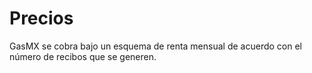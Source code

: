 # Precios

GasMX se cobra bajo un esquema de renta mensual de acuerdo con el número de 
recibos que se generen.
